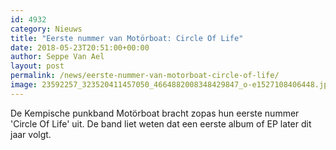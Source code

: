 ```yaml
---
id: 4932
category: Nieuws
title: "Eerste nummer van Motörboat: Circle Of Life"
date: 2018-05-23T20:51:00+00:00
author: Seppe Van Ael
layout: post
permalink: /news/eerste-nummer-van-motorboat-circle-of-life/
image: 23592257_323520411457050_4664882008348429847_o-e1527108406448.jpg
---
```

De Kempische punkband Motörboat bracht zopas hun eerste nummer 'Circle Of Life' uit. De band liet weten dat een eerste album of EP later dit jaar volgt.

